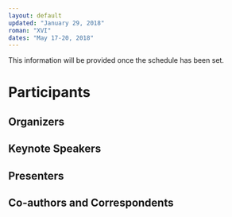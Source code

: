 ```yaml
---
layout: default
updated: "January 29, 2018"
roman: "XVI"
dates: "May 17-20, 2018"
---
```


This information will be provided once the schedule has been set.

# Participants

## Organizers

## Keynote Speakers

## Presenters

## Co-authors and Correspondents
